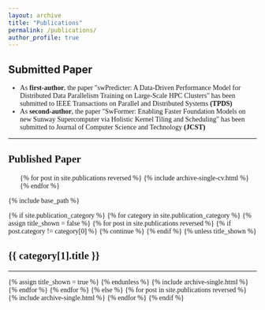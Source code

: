 ```yaml
---
layout: archive
title: "Publications"
permalink: /publications/
author_profile: true
---
```


<h2 >Submitted Paper</h2>
<div style="font-family: 'Times New Roman', Times, serif;">
<ul>
<li>As <strong>first-author</strong>, the paper "swPredicter: A Data-Driven Performance Model for Distributed Data Parallelism Training on Large-Scale HPC Clusters" has been submitted to IEEE Transactions on Parallel and Distributed Systems <strong>(TPDS)</strong></li>
<li>As <strong>second-author</strong>, the paper "SwFormer: Enabling Faster Foundation Models on new Sunway Supercomputer via Holistic Kernel Tiling and Scheduling" has been submitted to Journal of Computer Science and Technology <strong>(JCST)</strong></li>
</ul>
<div>

********************************************************

<h2>Published Paper</h2>
<ul>{% for post in site.publications reversed %}
  {% include archive-single-cv.html %}
  {% endfor %}</ul>



<!-- {% if site.author.googlescholar %}
  <div class="wordwrap">You can also find my articles on <a href="{{site.author.googlescholar}}">my Google Scholar profile</a>.</div>
{% endif %} -->

{% include base_path %}

<!-- New style rendering if publication categories are defined -->
{% if site.publication_category %}
  {% for category in site.publication_category  %}
    {% assign title_shown = false %}
    {% for post in site.publications reversed %}
      {% if post.category != category[0] %}
        {% continue %}
      {% endif %}
      {% unless title_shown %}
        <h2>{{ category[1].title }}</h2><hr />
        {% assign title_shown = true %}
      {% endunless %}
      {% include archive-single.html %}
    {% endfor %}
  {% endfor %}
{% else %}
  {% for post in site.publications reversed %}
    {% include archive-single.html %}
  {% endfor %}
{% endif %}



